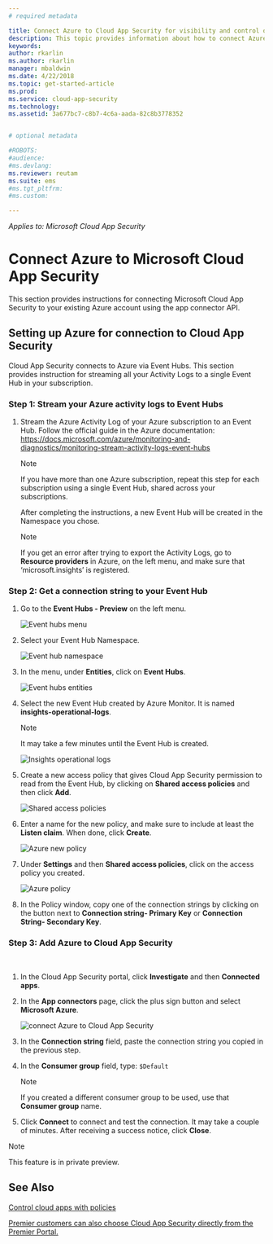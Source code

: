 ```yaml
---
# required metadata

title: Connect Azure to Cloud App Security for visibility and control over use | Microsoft Docs
description: This topic provides information about how to connect Azure to Cloud App Security using the API connector.
keywords:
author: rkarlin
ms.author: rkarlin
manager: mbaldwin
ms.date: 4/22/2018
ms.topic: get-started-article
ms.prod:
ms.service: cloud-app-security
ms.technology:
ms.assetid: 3a677bc7-c8b7-4c6a-aada-82c8b3778352


# optional metadata

#ROBOTS:
#audience:
#ms.devlang:
ms.reviewer: reutam
ms.suite: ems
#ms.tgt_pltfrm:
#ms.custom:

---
```


*Applies to: Microsoft Cloud App Security*


# Connect Azure to Microsoft Cloud App Security

This section provides instructions for connecting Microsoft Cloud App Security to your existing Azure account using the app connector API.  
  
## Setting up Azure for connection to Cloud App Security

Cloud App Security connects to Azure via Event Hubs. This section provides instruction for streaming all your Activity Logs to a single Event Hub in your subscription. 

### Step 1: Stream your Azure activity logs to Event Hubs

1. Stream the Azure Activity Log of your Azure subscription to an Event Hub. Follow the official guide in the Azure documentation: https://docs.microsoft.com/azure/monitoring-and-diagnostics/monitoring-stream-activity-logs-event-hubs

   > [!NOTE]
   > If you have more than one Azure subscription, repeat this step for each subscription using a single Event Hub, shared across your subscriptions.

   After completing the instructions, a new Event Hub will be created in the Namespace you chose.
 
   > [!NOTE]
   > If you get an error after trying to export the Activity Logs, go to **Resource providers** in Azure, on the left menu, and make sure that ‘microsoft.insights’ is registered.

### Step 2: Get a connection string to your Event Hub

1. Go to the **Event Hubs - Preview** on the left menu.
  
   ![Event hubs menu](media/azure-event-hubs.png "Azure event hubs")

2. Select your Event Hub Namespace.
  
   ![Event hub namespace](media/azure-namespace.png "Azure namespace")

3. In the menu, under **Entities**, click on **Event Hubs**. 
  
   ![Event hubs entities](media/azure-event-hubs-entities.png "Azure event hub entities")

4. Select the new Event Hub created by Azure Monitor. It is named **insights-operational-logs**.
   > [!NOTE]
   > It may take a few minutes until the Event Hub is created.

   ![Insights operational logs](media/azure-insight-operational-logs.png "Azure insight operational logs")
  
  
5. Create a new access policy that gives Cloud App Security permission to read from the Event Hub, by clicking on **Shared access policies** and then click **Add**.
  
    ![Shared access policies](media/azure-shared-access-policies.png "Azure shared access policy")

6. Enter a name for the new policy, and make sure to include at least the **Listen claim**. When done, click **Create**.
  
   ![Azure new policy](media/azure-new-policy.png "Azure new policy")

7. Under **Settings** and then **Shared access policies**, click on the access policy you created.   
  
   ![Azure policy](media/azure-select-policy.png "Azure policy")

8. In the Policy window, copy one of the connection strings by clicking on the button next to **Connection string- Primary Key** or **Connection String- Secondary Key**.

### Step 3: Add Azure to Cloud App Security
 
1. In the Cloud App Security portal, click **Investigate** and then **Connected apps**.  
  
2. In the **App connectors** page, click the plus sign button and select **Microsoft Azure**.  
  
    ![connect Azure to Cloud App Security](media/azure-connect-app.png "connect Azure")  
  
3. In the **Connection string** field, paste the connection string you copied in the previous step.  
  
4. In the **Consumer group** field, type:   `$Default`
    
   >[!NOTE] 
   > If you created a different consumer group to be used, use that **Consumer group** name.
  
5. Click **Connect** to connect and test the connection. It may take a couple of minutes. After receiving a success notice, click **Close**.  


> [!NOTE]
> This feature is in private preview.


## See Also  
[Control cloud apps with policies](control-cloud-apps-with-policies.md)   

[Premier customers can also choose Cloud App Security directly from the Premier Portal.](https://premier.microsoft.com/)  
  
  